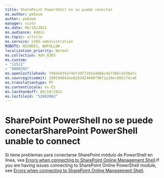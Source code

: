 ```yaml
---
title: SharePoint PowerShell no se puede conectar
ms.author: pebaum
author: pebaum
manager: scotv
ms.date: 06/10/2021
ms.audience: Admin
ms.topic: article
ms.service: o365-administration
ROBOTS: NOINDEX, NOFOLLOW
localization_priority: Normal
ms.collection: Adm_O365
ms.custom:
- "11511"
- "9000292"
ms.openlocfilehash: f994e034a74ef3df7185a4886cde7386c423befc
ms.sourcegitcommit: 29019d042be8283d24048f96f1a16ec865c74ca6
ms.translationtype: MT
ms.contentlocale: es-ES
ms.lasthandoff: 06/10/2021
ms.locfileid: "52883062"
---
```

# <a name="sharepoint-powershell-unable-to-connect"></a><span data-ttu-id="bc61d-102">SharePoint PowerShell no se puede conectar</span><span class="sxs-lookup"><span data-stu-id="bc61d-102">SharePoint PowerShell unable to connect</span></span>

<span data-ttu-id="bc61d-103">Si tiene problemas para conectarse SharePoint módulo de PowerShell en línea, vea [Errors when connecting to SharePoint Online Management Shell](/sharepoint/troubleshoot/administration/errors-connecting-to-management-shell).</span><span class="sxs-lookup"><span data-stu-id="bc61d-103">If you are having issues connecting to SharePoint Online PowerShell module, see [Errors when connecting to SharePoint Online Management Shell](/sharepoint/troubleshoot/administration/errors-connecting-to-management-shell).</span></span>